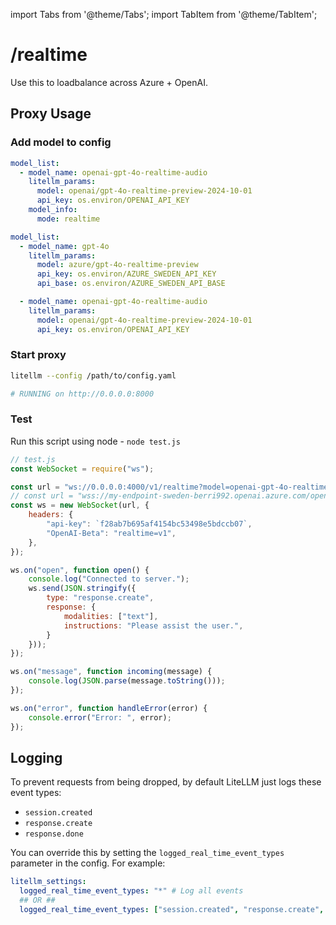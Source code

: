 import Tabs from '@theme/Tabs';
import TabItem from '@theme/TabItem';

# /realtime

Use this to loadbalance across Azure + OpenAI. 

## Proxy Usage

### Add model to config 


<Tabs>
<TabItem value="openai" label="OpenAI">

```yaml
model_list:
  - model_name: openai-gpt-4o-realtime-audio
    litellm_params:
      model: openai/gpt-4o-realtime-preview-2024-10-01
      api_key: os.environ/OPENAI_API_KEY
    model_info:
      mode: realtime
```
</TabItem>
<TabItem value="openai+azure" label="OpenAI + Azure">

```yaml
model_list:
  - model_name: gpt-4o
    litellm_params:
      model: azure/gpt-4o-realtime-preview
      api_key: os.environ/AZURE_SWEDEN_API_KEY
      api_base: os.environ/AZURE_SWEDEN_API_BASE

  - model_name: openai-gpt-4o-realtime-audio
    litellm_params:
      model: openai/gpt-4o-realtime-preview-2024-10-01
      api_key: os.environ/OPENAI_API_KEY
```

</TabItem>
</Tabs>

### Start proxy 

```bash
litellm --config /path/to/config.yaml 

# RUNNING on http://0.0.0.0:8000
```

### Test 

Run this script using node - `node test.js`

```js
// test.js
const WebSocket = require("ws");

const url = "ws://0.0.0.0:4000/v1/realtime?model=openai-gpt-4o-realtime-audio";
// const url = "wss://my-endpoint-sweden-berri992.openai.azure.com/openai/realtime?api-version=2024-10-01-preview&deployment=gpt-4o-realtime-preview";
const ws = new WebSocket(url, {
    headers: {
        "api-key": `f28ab7b695af4154bc53498e5bdccb07`,
        "OpenAI-Beta": "realtime=v1",
    },
});

ws.on("open", function open() {
    console.log("Connected to server.");
    ws.send(JSON.stringify({
        type: "response.create",
        response: {
            modalities: ["text"],
            instructions: "Please assist the user.",
        }
    }));
});

ws.on("message", function incoming(message) {
    console.log(JSON.parse(message.toString()));
});

ws.on("error", function handleError(error) {
    console.error("Error: ", error);
});
```

## Logging 

To prevent requests from being dropped, by default LiteLLM just logs these event types:

- `session.created`
- `response.create`
- `response.done`

You can override this by setting the `logged_real_time_event_types` parameter in the config. For example:

```yaml
litellm_settings:
  logged_real_time_event_types: "*" # Log all events
  ## OR ## 
  logged_real_time_event_types: ["session.created", "response.create", "response.done"] # Log only these event types
```
